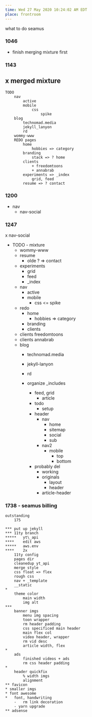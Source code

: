 ```yaml
---
time: Wed 27 May 2020 10:24:02 AM EDT
place: frontroom
---
```


what to do
	seamus

### 1046
-
	finish merging mixture first

### 1143
x
	merged mixture
-
	TODO
		nav
			active
			mobile
				css
					spike
		blog
			technomad.media
			jekyll_lanyon
			rd
		wommy-www
		REDO pages
			home
				hobbies => category
			branding 
				stack => ? home
			clients
				+ freedomtoons
				+ annabrab
			experiments => _index
				grid, feed
			resume => ? contact

### 1200

- nav
	- nav-social

### 1247

x nav-social

- TODO - mixture
	- wommy-www
	- resume
		- olde
		? => contact
	- experiments
		- grid
		- feed
		- _index
	- nav
		- active
		- mobile
			- css <= spike
	- redo
		- home
			- hobbies => category
		- branding
		- clients
	+ clients freedomtoons
	+ clients annabrab
	- blog
		-	technomad.media
		- jekyll-lanyon
		- rd

		-	organize \_includes
			- feed, grid
				- article
			- todo
				- setup
			- header
				-	nav
					- home
					- sitemap
					- social
					- sub
				- nav2
					- mobile
						- top
						- bottom
			- probably del
				-	working
				-	originals
					- layout
					- header
				- article-header

### 1738 - seamus billing

	outstanding
		175

	***	put up jekyll
	*** 11ty branch
	*****	yt\_api
	****	edit aws
	*****	aws.env
	****	2x
		11ty config
		pages dir
		cleanedup yt_api
		merge style
		css float => flex
		rough css
		nav + _template
		__static
	*
		theme color
			main width
			img alt
	***
		banner imgs
			menu img spacing
			toon wrapper
			rm header padding
			css specificed main header
			main flex col
			video header, wrapper
			rm vid desc
			article width, flex
	*
		ads
			finished videos + ads
			rm css header padding
	*
		header quickfix
			% width imgs
			alignment
	** favicon
	* smaller imgs
	* font awesome
	*	font, handwriting
		-	rm link decoration
		- yarn upgrade
	** adsense
	

